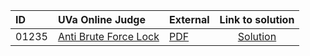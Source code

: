 | ID | UVa Online Judge | External | Link to solution |
|:---|:---|:---|:---:|
| 01235 | [Anti Brute Force Lock](https://onlinejudge.org/index.php?option=com_onlinejudge&Itemid=8&page=show_problem&problem=3676) | [PDF](https://onlinejudge.org/external/12/1235.pdf) | [Solution](https://github.com/versenyi98/uva-solutions/tree/main/solutions/01235%20-%20Anti%20Brute%20Force%20Lock)|

